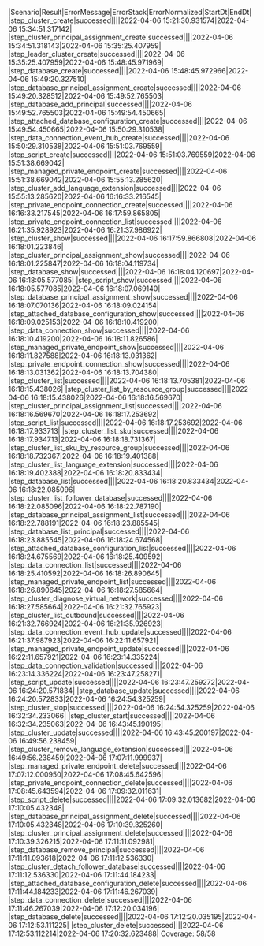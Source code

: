 |Scenario|Result|ErrorMessage|ErrorStack|ErrorNormalized|StartDt|EndDt|
|step_cluster_create|successed||||2022-04-06 15:21:30.931574|2022-04-06 15:34:51.317142|
|step_cluster_principal_assignment_create|successed||||2022-04-06 15:34:51.318143|2022-04-06 15:35:25.407959|
|step_leader_cluster_create|successed||||2022-04-06 15:35:25.407959|2022-04-06 15:48:45.971969|
|step_database_create|successed||||2022-04-06 15:48:45.972966|2022-04-06 15:49:20.327510|
|step_database_principal_assignment_create|successed||||2022-04-06 15:49:20.328512|2022-04-06 15:49:52.765503|
|step_database_add_principal|successed||||2022-04-06 15:49:52.765503|2022-04-06 15:49:54.450665|
|step_attached_database_configuration_create|successed||||2022-04-06 15:49:54.450665|2022-04-06 15:50:29.310538|
|step_data_connection_event_hub_create|successed||||2022-04-06 15:50:29.310538|2022-04-06 15:51:03.769559|
|step_script_create|successed||||2022-04-06 15:51:03.769559|2022-04-06 15:51:38.669042|
|step_managed_private_endpoint_create|successed||||2022-04-06 15:51:38.669042|2022-04-06 15:55:13.285620|
|step_cluster_add_language_extension|successed||||2022-04-06 15:55:13.285620|2022-04-06 16:16:33.216545|
|step_private_endpoint_connection_create|successed||||2022-04-06 16:16:33.217545|2022-04-06 16:17:59.865805|
|step_private_endpoint_connection_list|successed||||2022-04-06 16:21:35.928923|2022-04-06 16:21:37.986922|
|step_cluster_show|successed||||2022-04-06 16:17:59.866808|2022-04-06 16:18:01.223846|
|step_cluster_principal_assignment_show|successed||||2022-04-06 16:18:01.225847|2022-04-06 16:18:04.119734|
|step_database_show|successed||||2022-04-06 16:18:04.120697|2022-04-06 16:18:05.577085|
|step_script_show|successed||||2022-04-06 16:18:05.577085|2022-04-06 16:18:07.069140|
|step_database_principal_assignment_show|successed||||2022-04-06 16:18:07.070136|2022-04-06 16:18:09.024154|
|step_attached_database_configuration_show|successed||||2022-04-06 16:18:09.025153|2022-04-06 16:18:10.419200|
|step_data_connection_show|successed||||2022-04-06 16:18:10.419200|2022-04-06 16:18:11.826586|
|step_managed_private_endpoint_show|successed||||2022-04-06 16:18:11.827588|2022-04-06 16:18:13.031362|
|step_private_endpoint_connection_show|successed||||2022-04-06 16:18:13.031362|2022-04-06 16:18:13.704380|
|step_cluster_list|successed||||2022-04-06 16:18:13.705381|2022-04-06 16:18:15.438026|
|step_cluster_list_by_resource_group|successed||||2022-04-06 16:18:15.438026|2022-04-06 16:18:16.569670|
|step_cluster_principal_assignment_list|successed||||2022-04-06 16:18:16.569670|2022-04-06 16:18:17.253692|
|step_script_list|successed||||2022-04-06 16:18:17.253692|2022-04-06 16:18:17.933713|
|step_cluster_list_sku|successed||||2022-04-06 16:18:17.934713|2022-04-06 16:18:18.731367|
|step_cluster_list_sku_by_resource_group|successed||||2022-04-06 16:18:18.732367|2022-04-06 16:18:19.401388|
|step_cluster_list_language_extension|successed||||2022-04-06 16:18:19.402388|2022-04-06 16:18:20.833434|
|step_database_list|successed||||2022-04-06 16:18:20.833434|2022-04-06 16:18:22.085096|
|step_cluster_list_follower_database|successed||||2022-04-06 16:18:22.085096|2022-04-06 16:18:22.787190|
|step_database_principal_assignment_list|successed||||2022-04-06 16:18:22.788191|2022-04-06 16:18:23.885545|
|step_database_list_principal|successed||||2022-04-06 16:18:23.885545|2022-04-06 16:18:24.674568|
|step_attached_database_configuration_list|successed||||2022-04-06 16:18:24.675569|2022-04-06 16:18:25.409592|
|step_data_connection_list|successed||||2022-04-06 16:18:25.410592|2022-04-06 16:18:26.890645|
|step_managed_private_endpoint_list|successed||||2022-04-06 16:18:26.890645|2022-04-06 16:18:27.585664|
|step_cluster_diagnose_virtual_network|successed||||2022-04-06 16:18:27.585664|2022-04-06 16:21:32.765923|
|step_cluster_list_outbound|successed||||2022-04-06 16:21:32.766924|2022-04-06 16:21:35.926923|
|step_data_connection_event_hub_update|successed||||2022-04-06 16:21:37.987923|2022-04-06 16:22:11.657921|
|step_managed_private_endpoint_update|successed||||2022-04-06 16:22:11.657921|2022-04-06 16:23:14.335224|
|step_data_connection_validation|successed||||2022-04-06 16:23:14.336224|2022-04-06 16:23:47.258271|
|step_script_update|successed||||2022-04-06 16:23:47.259272|2022-04-06 16:24:20.571834|
|step_database_update|successed||||2022-04-06 16:24:20.572833|2022-04-06 16:24:54.325259|
|step_cluster_stop|successed||||2022-04-06 16:24:54.325259|2022-04-06 16:32:34.233066|
|step_cluster_start|successed||||2022-04-06 16:32:34.235063|2022-04-06 16:43:45.190195|
|step_cluster_update|successed||||2022-04-06 16:43:45.200197|2022-04-06 16:49:56.238459|
|step_cluster_remove_language_extension|successed||||2022-04-06 16:49:56.238459|2022-04-06 17:07:11.999937|
|step_managed_private_endpoint_delete|successed||||2022-04-06 17:07:12.000950|2022-04-06 17:08:45.642596|
|step_private_endpoint_connection_delete|successed||||2022-04-06 17:08:45.643594|2022-04-06 17:09:32.011631|
|step_script_delete|successed||||2022-04-06 17:09:32.013682|2022-04-06 17:10:05.432348|
|step_database_principal_assignment_delete|successed||||2022-04-06 17:10:05.432348|2022-04-06 17:10:39.325260|
|step_cluster_principal_assignment_delete|successed||||2022-04-06 17:10:39.326215|2022-04-06 17:11:11.092981|
|step_database_remove_principal|successed||||2022-04-06 17:11:11.093618|2022-04-06 17:11:12.536330|
|step_cluster_detach_follower_database|successed||||2022-04-06 17:11:12.536330|2022-04-06 17:11:44.184233|
|step_attached_database_configuration_delete|successed||||2022-04-06 17:11:44.184233|2022-04-06 17:11:46.267039|
|step_data_connection_delete|successed||||2022-04-06 17:11:46.267039|2022-04-06 17:12:20.034196|
|step_database_delete|successed||||2022-04-06 17:12:20.035195|2022-04-06 17:12:53.111225|
|step_cluster_delete|successed||||2022-04-06 17:12:53.112214|2022-04-06 17:20:32.623488|
Coverage: 58/58
